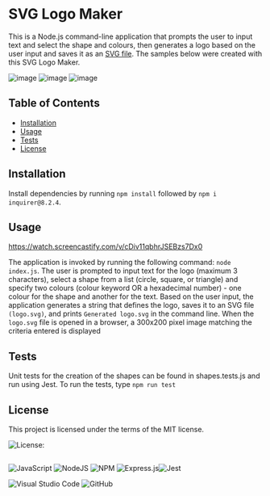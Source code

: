 # SVG Logo Maker

This is a Node.js command-line application that prompts the user to input text and select the shape and colours, then generates a logo based on the user input and saves it as an [SVG file](https://en.wikipedia.org/wiki/Scalable_Vector_Graphics). The samples below were created with this SVG Logo Maker.

![image](https://user-images.githubusercontent.com/122234007/228095030-553a004d-f273-416e-903d-ad5871a0d8c3.png)  ![image](https://user-images.githubusercontent.com/122234007/228095164-4aab6493-5a53-4cfe-9bf6-58c671b9f80c.png)  ![image](https://user-images.githubusercontent.com/122234007/228095279-ebe46aef-2dca-4f83-9072-2e302584b6d5.png)


## Table of Contents
* [Installation](#installation)
* [Usage](#usage)
* [Tests](#tests)
* [License](#license)

 
## Installation
  
Install dependencies by running `npm install` followed by `npm i inquirer@8.2.4`.


## Usage

https://watch.screencastify.com/v/cDiv11qbhrJSEBzs7Dx0


The application is invoked by running the following command: `node index.js`.
The user is prompted to input text for the logo (maximum 3 characters), select a shape from a list (circle, square, or triangle) and specify two colours (colour keyword OR a hexadecimal number) - one colour for the shape and another for the text. 
Based on the user input, the application generates a string that defines the logo, saves it to an SVG file `(logo.svg)`, and prints `Generated logo.svg` in the command line.
When the `logo.svg` file is opened in a browser, a 300x200 pixel image matching the criteria entered is displayed


## Tests

 Unit tests for the creation of the shapes can be found in shapes.tests.js and run using Jest. To run the tests, type 
 `npm run test`


 ## License

 This project is licensed under the terms of the MIT license.

 ![License: ](https://img.shields.io/badge/License-MIT-blueviolet.svg)

##
![JavaScript](https://img.shields.io/badge/javascript-%23323330.svg?style=for-the-badge&logo=javascript&logoColor=%23F7DF1E) ![NodeJS](https://img.shields.io/badge/node.js-6DA55F?style=for-the-badge&logo=node.js&logoColor=white)  ![NPM](https://img.shields.io/badge/NPM-%23CB3837.svg?style=for-the-badge&logo=npm&logoColor=white)  ![Express.js](https://img.shields.io/badge/express.js-%23404d59.svg?style=for-the-badge&logo=express&logoColor=%2361DAFB)![Jest](https://img.shields.io/badge/-jest-%23C21325?style=for-the-badge&logo=jest&logoColor=white)
  
![Visual Studio Code](https://img.shields.io/badge/Visual%20Studio%20Code-0078d7.svg?style=for-the-badge&logo=visual-studio-code&logoColor=white) ![GitHub](https://img.shields.io/badge/github-%23121011.svg?style=for-the-badge&logo=github&logoColor=white)
